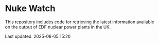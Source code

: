 # Nuke Watch

This repository includes code for retrieving the latest information available on the output of EDF nuclear power plants in the UK.

Last updated: 2025-08-05 15:20